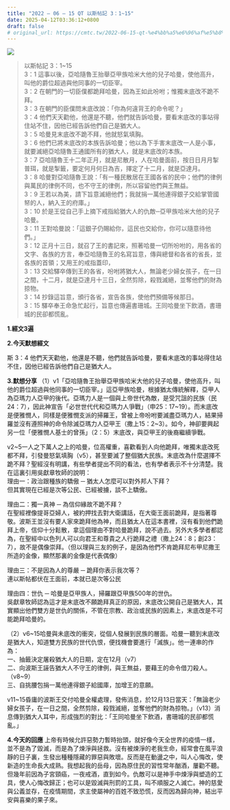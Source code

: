```yaml
---
title: "2022 – 06 – 15 QT 以斯帖記 3：1~15"
date: 2025-04-12T03:36:12+0800
draft: false
# original_url: https://cmtc.tw/2022-06-15-qt-%e4%bb%a5%e6%96%af%e5%b8%96%e8%a8%98-3%ef%bc%9a115
---
```


![](/images/qt.jpg)
> 以斯帖記 3：1\~15  
> 3：1 這事以後，亞哈隨魯王抬舉亞甲族哈米大他的兒子哈曼，使他高升，叫他的爵位超過與他同事的一切臣宰。  
> 3：2 在朝門的一切臣僕都跪拜哈曼，因為王如此吩咐；惟獨末底改不跪不拜。  
> 3：3 在朝門的臣僕問末底改說：「你為何違背王的命令呢？」  
> 3：4 他們天天勸他，他還是不聽，他們就告訴哈曼，要看末底改的事站得住站不住，因他已經告訴他們自己是猶大人。  
> 3：5 哈曼見末底改不跪不拜，他就怒氣填胸。  
> 3：6 他們已將末底改的本族告訴哈曼；他以為下手害末底改一人是小事，就要滅絕亞哈隨魯王通國所有的猶大人，就是末底改的本族。  
> 3：7 亞哈隨魯王十二年正月，就是尼散月，人在哈曼面前，按日日月月掣普珥，就是掣籤，要定何月何日為吉，擇定了十二月，就是亞達月。  
> 3：8 哈曼對亞哈隨魯王說：「有一種民散居在王國各省的民中；他們的律例與萬民的律例不同，也不守王的律例，所以容留他們與王無益。  
> 3：9 王若以為美，請下旨意滅絕他們；我就捐一萬他連得銀子交給掌管國帑的人，納入王的府庫。」  
> 3：10 於是王從自己手上摘下戒指給猶大人的仇敵─亞甲族哈米大他的兒子哈曼。  
> 3：11 王對哈曼說：「這銀子仍賜給你，這民也交給你，你可以隨意待他們。」  
> 3：12 正月十三日，就召了王的書記來，照著哈曼一切所吩咐的，用各省的文字、各族的方言，奉亞哈隨魯王的名寫旨意，傳與總督和各省的省長，並各族的首領；又用王的戒指蓋印，  
> 3：13 交給驛卒傳到王的各省，吩咐將猶大人，無論老少婦女孩子，在一日之間，十二月，就是亞達月十三日，全然剪除，殺戮滅絕，並奪他們的財為掠物。  
> 3：14 抄錄這旨意，頒行各省，宣告各族，使他們預備等候那日。  
> 3：15 驛卒奉王命急忙起行，旨意也傳遍書珊城。王同哈曼坐下飲酒，書珊城的民卻都慌亂。

**1.經文3遍**

**2.今天默想經文**
  
斯 3：4 他們天天勸他，他還是不聽，他們就告訴哈曼，要看末底改的事站得住站不住，因他已經告訴他們自己是猶大人。

**3.默想分享**
（1）v1「亞哈隨魯王抬舉亞甲族哈米大他的兒子哈曼，使他高升，叫他的爵位超過與他同事的一切臣宰。」這亞甲族哈曼，根據猶太傳統解釋，亞甲人為亞瑪力人亞甲的後代。亞瑪力人是一個與上帝世代為敵，是受咒詛的民族（民24：7），因此神宣告「必世世代代和亞瑪力人爭戰」（申25：17\~19）。而末底改是便雅憫人，同樣是便雅憫支派的掃羅王，曾被上帝吩咐要滅盡亞瑪力人，結果掃羅並沒有遵照神的命令除滅亞瑪力人亞甲王（撒上15：2\~3）。如今，神卻要興起另一位「便雅憫人基士的曾孫」（2：5）末底改，與亞甲王的後裔繼續爭戰。

v2\~5一人之下萬人之上的哈曼，位高權重，喜歡看到人向他跪拜，唯獨末底改死都不拜，引發曼怒氣填胸（v5），甚至要滅了整個猶大民族。末底改為什麼選擇不跪不拜？聖經沒有明講，有些學者提出不同的看法，也有學者表示不十分清楚。我在這裏引用吳獻章牧師的說明：  
理由一：政治跟種族的驕傲 ─ 猶太人怎麼可以對外邦人下拜？  
但其實現在已經是次等公民、已經被擄，談不上驕傲。

理由二：獨一真神 ─ 為信仰緣故不跪不拜？  
在聖經裡像提哥亞婦人，被約押找去對大衛講話，在大衛王面前跪拜，是指著尊敬。波斯王並沒有要人家來跪拜他為神，而且猶太人在這本書裡，沒有看到他們跪拜上帝，信仰十分鬆散，拿這個理由不對哈曼跪拜，說不過去。另外大多學者都認為，在聖經中以色列人可以向君王和尊貴之人行跪拜之禮（撒上24：8；創23：7），故不是偶像崇拜。（但以理與三友的例子，是因為他們不肯跪拜尼布甲尼撒王所造的金像，顯然那裏的金像是代表偶像）

理由三：不是因為人的尊嚴 ─ 跪拜你表示我次等？  
連以斯帖都伏在王面前，本就已是次等公民

理由四：世仇 ─ 哈曼是亞甲族人，掃羅跟亞甲族500年的世仇。  
吳獻章牧師認為這才是末底改不願跪拜真正的原因，末底改公開自己是猶大人，其實顯出他們雙方是世仇的關係，不管在宗教、政治或民族的因素上，末底改是不可能跪拜哈曼的。

（2）v6\~15哈曼與未底改的衝突，從個人發展到民族的層面。哈曼一聽到末底改是猶大人，知道雙方民族的世代仇恨，便找機會要進行「滅族」。他一連串的作為：  
一、抽籤決定屠殺猶大人的日期，定在12月（v7）  
二、向波斯王誣告猶大人不守王的律例，與王無益，要藉王的命令借刀殺人。（v8\~9）  
三、自挑腰包捐一萬他連得銀子給國庫，加增王的意願。

v11\~15昏庸的波斯王交付哈曼全權處理，發佈消息，於12月13日當天：「無論老少婦女孩子，在一日之間，全然剪除，殺戮滅絕，並奪他們的財為掠物。」（v13）消息傳到猶大人耳中，形成強烈的對比：「王同哈曼坐下飲酒，書珊城的民卻都慌亂。」

**4.今天的回應**
上帝有時候允許惡勢力暫時抬頭，就好像今天全世界的疫情一樣，並不是為了毀滅，而是為了煉淨與拯救。沒有被煉淨的老我生命，經常會在風平浪靜的日子裏，生發出種種隱藏的罪惡與敗壞。反而是在動盪之中，叫人心悔改，使新造的生命長大成熟。我想起我的岳母，因為原住民的習性常年酗酒，屢勸不聽。但幾年前因為子宮頸癌，一夜戒酒，直到如今。仇敵可以是神手中煉淨與塑造的工具，使人心悔改歸正；也可以是毀滅與刑罰的工具，叫不順服之人滅亡。神的慈愛與公義並存，在疫情期間，求主使屬神的百姓不致恐慌，反而因為歸向神，結出平安與喜樂的果子來。
